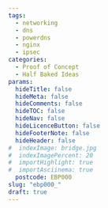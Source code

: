 ```yaml
---
tags:
  - networking
  - dns
  - powerdns
  - nginx
  - ipsec
categories:
  - Proof of Concept
  - Half Baked Ideas
params:
  hideTitle: false
  hideMeta: false
  hideComments: false
  hideTOC: false
  hideNav: false
  hideLicenceButton: false
  hideFooterNote: false
  hideHeader: false
#  indexImage: bridge.jpg
#  indexImagePercent: 20
#  importHighlight: true
#  importAsciinema: true
  postcode: EBP000
slug: "ebp000_"
draft: true
---
```


